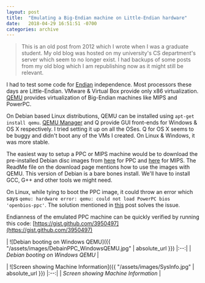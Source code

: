 ```yaml
---
layout: post
title:  "Emulating a Big-Endian machine on Little-Endian hardware"
date:   2018-04-29 16:51:51 -0700
categories: archive
---
```


> This is an old post from 2012 which I wrote when I was a graduate student. My old blog was hosted on my university's CS department's server which seem to no longer exist. I had backups of some posts from my old blog which I am republishing now as it might still be relevant. 

I had to test some code for [Endian](http://en.wikipedia.org/wiki/Endianness) independence. Most processors these days are Little-Endian. VMware & Virtual Box provide only x86 virtualization. [QEMU](http://wiki.qemu.org/) provides virtualization of Big-Endian machines like MIPS and PowerPC.

On Debian based Linux distributions, QEMU can be installed using `apt-get install qemu`. [QEMU Manager](http://www.davereyn.co.uk/) and Q provide GUI front-ends for Windows & OS X respectively. I tried setting it up on all the OSes. Q for OS X seems to be buggy and didn't boot any of the VMs I created. On Linux & Windows, it was more stable.

The easiest way to setup a PPC or MIPS machine would be to download the pre-installed Debian disc images from [here](http://people.debian.org/~aurel32/qemu/powerpc/) for PPC and [here](http://people.debian.org/~aurel32/qemu/mips/) for MIPS. The ReadMe file on the download page mentions how to use the images with QEMU. This version of Debian is a bare bones install. We'll have to install GCC, G++ and other tools we might need.

On Linux, while tying to boot the PPC image, it could throw an error which says `qemu: hardware error: qemu: could not load PowerPC bios 'openbios-ppc'`. The solution mentioned in [this](https://lists.ubuntu.com/archives/ubuntu-users/2011-November/254572.html) post solves the issue.

Endianness of the emulated PPC machine can be quickly verified by running this code: [https://gist.github.com/3950497](https://gist.github.com/3950497)

| ![Debian booting on Windows QEMU]({{ "/assets/images/DebainPPC_WindowsQEMU.jpg" | absolute_url }})
|:--:| 
| *Debian booting on Windows QEMU* |

| ![Screen showing Machine Information]({{ "/assets/images/SysInfo.jpg" | absolute_url }})
|:--:| 
| *Screen showing Machine Information* |
